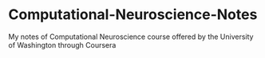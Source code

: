 # Computational-Neuroscience-Notes
My notes of Computational Neuroscience course offered by the University of Washington through Coursera
